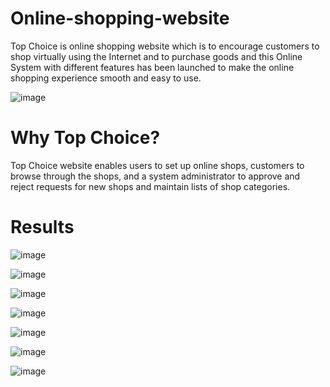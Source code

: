 # Online-shopping-website
Top Choice is online shopping website which is to encourage customers to shop virtually using the Internet and to purchase goods and this Online System with different features has been launched to make the online shopping experience smooth and easy to use.

![image](https://github.com/SHrouk-Hesh/Top-Choice/assets/121517766/5d3d7286-2570-432a-b017-e3d2453a8313)

# Why Top Choice?
Top Choice website enables users to set up online shops, customers to browse through the shops, and a system administrator to approve and reject requests for new shops and maintain lists of shop categories.


# Results
![image](https://github.com/SHrouk-Hesh/Top-Choice/assets/121517766/45785e66-0c02-4910-91f7-6f8ac3e8e2ca)

![image](https://github.com/SHrouk-Hesh/Online-shopping-website/assets/121517766/036c4431-adc7-4176-82ac-144287ea67f3)

![image](https://github.com/SHrouk-Hesh/Online-shopping-website/assets/121517766/bf287767-9ed2-4e51-8c23-1acf6393496b)

![image](https://github.com/SHrouk-Hesh/Online-shopping-website/assets/121517766/571bd8b7-4a0b-4fcb-b373-ccee1851a466)

![image](https://github.com/SHrouk-Hesh/Online-shopping-website/assets/121517766/b3bbcea6-cd58-4d54-ad68-1f27dbb6d899)

![image](https://github.com/SHrouk-Hesh/Top-Choice/assets/121517766/596b531d-f89e-4cc5-85da-4a6108f55df1)

![image](https://github.com/SHrouk-Hesh/Top-Choice/assets/121517766/afd695ef-7801-40d7-974e-a2563426401c)

